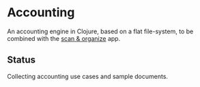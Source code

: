# Accounting

An accounting engine in Clojure, based on a flat file-system, to be combined
with the [scan & organize](https://github.com/olange/scan) app.

## Status

Collecting accounting use cases and sample documents.
